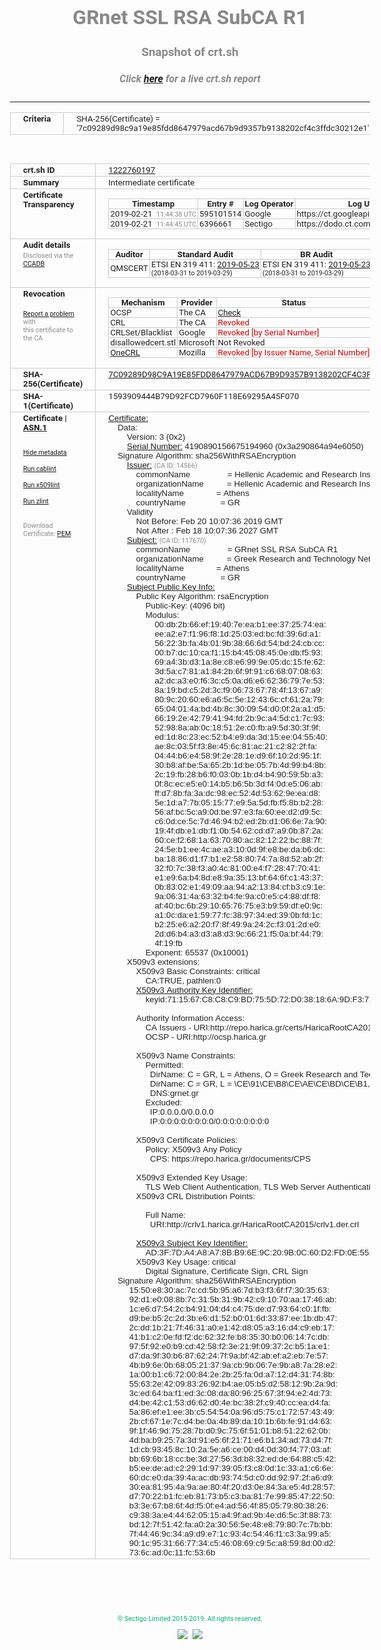 # GRnet SSL RSA SubCA R1
### Snapshot of crt.sh
##### Click [here](https://crt.sh/?q=7C09289D98C9A19E85FDD8647979ACD67B9D9357B9138202CF4C3FFDC30212E1) for a live crt.sh report

---
<!DOCTYPE HTML PUBLIC "-//W3C//DTD HTML 4.0 Transitional//EN">
<HTML>
<HEAD>
  <META http-equiv="Content-Type" content="text/html; charset=UTF-8">
  <TITLE>crt.sh | 7c09289d98c9a19e85fdd8647979acd67b9d9357b9138202cf4c3ffdc30212e1</TITLE>
  <META name="description" content="Free CT Log Certificate Search Tool from Sectigo (formerly Comodo CA)">
  <META name="keywords" content="crt.sh, CT, Certificate Transparency, Certificate Search, SSL Certificate, Sectigo, Comodo CA">
  <LINK href="//fonts.googleapis.com/css?family=Roboto+Mono|Roboto:400,400i,700,700i" rel="stylesheet">
  <STYLE type="text/css">
    a {
      white-space: nowrap;
    }
    body {
      color: #888888;
      font: 12pt Roboto, sans-serif;
      padding-top: 10px;
      text-align: center
    }
    form {
      margin: 0px
    }
    span {
      border-radius: 10px
    }
    span.heading {
      color: #888888;
      font: 12pt Roboto, sans-serif
    }
    span.title {
      background-color: #00B373;
      color: #FFFFFF;
      font: bold 18pt Roboto, sans-serif;
      padding: 0px 5px
    }
    span.text {
      color: #888888;
      font: 10pt Roboto, sans-serif
    }
    span.whiteongrey {
      background-color: #D9D9D6;
      color: #FFFFFF;
      font: bold 18pt Roboto, sans-serif;
      padding: 0px 5px
    }
    table {
      border-collapse: collapse;
      color: #222222;
      font: 10pt Roboto, sans-serif;
      margin-left: auto;
      margin-right: auto
    }
    table.options {
      border: none;
      margin-left: 10px
    }
    td, th {
      border: 1px solid #CCCCCC;
      padding: 0px 2px;
      text-align: left;
      vertical-align: top
    }
    td.outer, th.outer {
      border: 1px solid #CCCCCC;
      padding: 2px 20px;
      text-align: left
    }
    th.heading {
      color: #888888;
      font: bold italic 12pt Roboto, sans-serif;
      padding: 20px 0px 0px;
      text-align: center
    }
    th.options, td.options {
      border: none;
      vertical-align: middle
    }
    td.text {
      font: 10pt "Roboto Mono", sans-serif;
      padding: 2px 20px
    }
    td.heading {
      border: none;
      color: #888888;
      font: 12pt Roboto, sans-serif;
      padding-top: 20px;
      text-align: center
    }
    table.lint td, th {
      text-align: center
    }
    .button {
      background-color: #00B373;
      border-radius: 10px;
      color: #FFFFFF;
      font: bold 13pt Roboto, sans-serif
    }
    .copyright {
      font: 8pt Roboto, sans-serif;
      color: #00B373
    }
    .input {
      border: 1px solid #888888;
      font-weight: bold;
      text-align: center
    }
    .small {
      font: 8pt Roboto, sans-serif;
      color: #888888
    }
    .error {
      background-color: #FFDFDF;
      color: #CC0000;
      font-weight: bold
    }
    .fatal {
      background-color: #0000AA;
      color: #FFFFFF;
      font-weight: bold
    }
    .notice {
      background-color: #FFFFDF;
      color: #606000
    }
    .warning {
      background-color: #FFEFDF;
      color: #DF6000
    }
  </STYLE>
</HEAD>
<BODY>

<TABLE>
  <TR>
    <TH class="outer">Criteria</TH>
    <TD class="outer">SHA-256(Certificate) = '7c09289d98c9a19e85fdd8647979acd67b9d9357b9138202cf4c3ffdc30212e1'</TD>
  </TR>
</TABLE>
<BR>
<TABLE>
  <TR>
    <TH class="outer">crt.sh ID</TH>
    <TD class="outer"><A href="?id=1222760197">1222760197</A></TD>
  </TR>
  <TR>
    <TH class="outer">Summary</TH>
    <TD class="outer">Intermediate certificate</TD>
  </TR>
  <TR>
    <TH class="outer">Certificate<BR>Transparency</TH>
    <TD class="outer">
<TABLE class="options" style="margin-left:0px">
  <TR>
    <TH>Timestamp</TH>
    <TH>Entry #</TH>
    <TH>Log Operator</TH>
    <TH>Log URL</TH>
  </TR>
  <TR>
    <TD>2019-02-21&nbsp; <FONT class="small">11:44:38 UTC</FONT></TD>
    <TD>595101514</TD>
    <TD>Google</TD>
    <TD>https://ct.googleapis.com/rocketeer</TD>
  </TR>
  <TR>
    <TD>2019-02-21&nbsp; <FONT class="small">11:44:45 UTC</FONT></TD>
    <TD>6396661</TD>
    <TD>Sectigo</TD>
    <TD>https://dodo.ct.comodo.com</TD>
  </TR>
</TABLE>
    </TD>
  </TR>
  <TR>
    <TH class="outer">Audit details<BR>
      <DIV class="small" style="padding-top:3px">Disclosed via the
        <A href="//ccadb-public.secure.force.com/mozilla/PublicAllIntermediateCerts" target="_blank">CCADB</A></DIV>
    </TH>
    <TD class="outer">
<TABLE class="options" style="margin-left:0px">
  <TR>
    <TH>Auditor</TH>
    <TH>Standard Audit</TH>
    <TH>BR Audit</TH>
    <TH>EV SSL Audit</TH>
    <TH>Documents</TH>
    <TH>CCADB</TH>
    <TH>Root Owner / Certificate</TH>
  </TR>
  <TR>
    <TD style="vertical-align:middle">QMSCERT</TD>
    <TD>ETSI EN 319 411:
      <A href="https://repo.harica.gr/documents/HARICA-AUDIT_ATTESTATION_W_ANNEX_290617-7-R2-AA-text.pdf" target="_blank">2019-05-23</A>
      <BR><FONT style="font-size:8pt">(2018-03-31 to 2019-03-29)</FONT></TD>
    <TD>ETSI EN 319 411:
      <A href="https://repo.harica.gr/documents/HARICA-AUDIT_ATTESTATION_W_ANNEX_290617-7-R2-AA-text.pdf" target="_blank">2019-05-23</A>
      <BR><FONT style="font-size:8pt">(2018-03-31 to 2019-03-29)</FONT></TD>
    <TD>ETSI EN 319 411:
      <A href="https://www.qmscert.com/share/HARICA-AUDIT_ATTESTATION_W_ANNEX_290617-7-R2-AA.pdf" target="_blank">2019-05-23</A>
      <BR><FONT style="font-size:8pt">(2019-03-29 to 2019-03-29)</FONT></TD>
    <TD>
      <A href="https://repo.harica.gr/documents/CPS-EN.pdf" target="blank">CP</A>
      <A href="https://repo.harica.gr/documents/CPS-EN.pdf" target="blank">CPS</A>
    </TD>
    <TD><A href="//ccadb.force.com/0011J00001MUlRJQA1" target="_blank">0011J00001MUlRJQA1</A></TD>
    <TD><A href="/?id=12731951">HARICA</A></TD>
  </TR>
</TABLE>
    </TD>
  </TR>
  <TR>
    <TH class="outer">Revocation<BR><BR>
      <DIV class="small" style="padding-top:3px"><A href="?id=1222760197&opt=problemreporting">Report a problem</A> with<BR>this certificate to the CA</DIV></TH>
    <TD class="outer">
      <TABLE class="options" style="margin-left:0px">
        <TR>
          <TH>Mechanism</TH>
          <TH>Provider</TH>
          <TH>Status</TH>
          <TH>Revocation Date</TH>
          <TH>Last Observed in CRL</TH>
          <TH>Last Checked <SPAN style="color:#CC0000;vertical-align:middle;font-size:70%;font-weight:normal">(Error)</SPAN></TH>
        </TR>
        <TR>
          <TD>OCSP</TD>
          <TD>The CA</TD>
          <TD><A href="?id=1222760197&opt=ocsp">Check</A></TD>
          <TD><SPAN style="color:#888888">?</SPAN></TD>
          <TD><SPAN style="color:#888888">n/a</SPAN></TD>
          <TD><SPAN style="color:#888888">?</SPAN></TD>
        </TR>
        <TR>
          <TD>CRL</TD>
          <TD>The CA</TD>
          <TD><SPAN style="color:#CC0000">Revoked</SPAN></TD><TD>2019-03-18&nbsp; <FONT class="small">12:17:13 UTC</FONT></TD><TD>2019-05-06&nbsp; <FONT class="small">10:48:25 UTC</FONT></TD><TD>2019-12-04&nbsp; <FONT class="small">16:50:07 UTC</FONT></TD>
        </TR>
        <TR>
          <TD>CRLSet/Blacklist</TD>
          <TD>Google</TD>
          <TD><SPAN style="color:#CC0000">Revoked [by Serial Number]</SPAN></TD>
          <TD><SPAN style="color:#888888">n/a</SPAN></TD>
          <TD><SPAN style="color:#888888">n/a</SPAN></TD>
          <TD><SPAN style="color:#888888">n/a</SPAN></TD>
        </TR>
        <TR>
          <TD>disallowedcert.stl</TD>
          <TD>Microsoft</TD>
          <TD>Not Revoked</TD>
          <TD><SPAN style="color:#888888">n/a</SPAN></TD>
          <TD><SPAN style="color:#888888">n/a</SPAN></TD>
          <TD><SPAN style="color:#888888">n/a</SPAN></TD>
        </TR>
        <TR>
          <TD><A href="/mozilla-onecrl" target="_blank">OneCRL</A></TD>
          <TD>Mozilla</TD>
          <TD><SPAN style="color:#CC0000">Revoked [by Issuer Name, Serial Number]</SPAN></TD><TD><SPAN style="color:#888888">Unknown</SPAN></TD>
          <TD><SPAN style="color:#888888">n/a</SPAN></TD>
          <TD><SPAN style="color:#888888">n/a</SPAN></TD>
        </TR>
      </TABLE>
    </TD>
  </TR>
  <TR>
    <TH class="outer">SHA-256(Certificate)</TH>
    <TD class="outer"><A href="//censys.io/certificates/7c09289d98c9a19e85fdd8647979acd67b9d9357b9138202cf4c3ffdc30212e1">7C09289D98C9A19E85FDD8647979ACD67B9D9357B9138202CF4C3FFDC30212E1</A></TD>
  </TR>
  <TR>
    <TH class="outer">SHA-1(Certificate)</TH>
    <TD class="outer">1593909444B79D92FCD7960F118E69295A45F070</TD>
  </TR>
  <TR>
    <TH class="outer">Certificate | <A href="?asn1=1222760197">ASN.1</A>
      <SPAN class="small"><BR>
      <BR><BR><A href="?id=1222760197&opt=nometadata">Hide metadata</A>
      <BR><BR><A href="?id=1222760197&opt=cablint">Run cablint</A>
      <BR><BR><A href="?id=1222760197&opt=x509lint">Run x509lint</A>
      <BR><BR><A href="?id=1222760197&opt=zlint">Run zlint</A>
      <BR><BR><BR>Download Certificate: <A href="?d=1222760197">PEM</A>
      </SPAN>
    </TH>
    <TD class="text"><A href="?d=1222760197">Certificate:</A><BR>&nbsp;&nbsp;&nbsp;&nbsp;Data:<BR>&nbsp;&nbsp;&nbsp;&nbsp;&nbsp;&nbsp;&nbsp;&nbsp;Version:&nbsp;3&nbsp;(0x2)<BR>&nbsp;&nbsp;&nbsp;&nbsp;&nbsp;&nbsp;&nbsp;&nbsp;<A href="?serial=3a290864a94e6050">Serial&nbsp;Number:</A>&nbsp;4190890156675194960&nbsp;(0x3a290864a94e6050)<BR>&nbsp;&nbsp;&nbsp;&nbsp;Signature&nbsp;Algorithm:&nbsp;sha256WithRSAEncryption<BR>&nbsp;&nbsp;&nbsp;&nbsp;&nbsp;&nbsp;&nbsp;&nbsp;<A href="?caid=14566">Issuer:</A> <SPAN class="small">(CA ID: 14566)</SPAN><BR>&nbsp;&nbsp;&nbsp;&nbsp;&nbsp;&nbsp;&nbsp;&nbsp;&nbsp;&nbsp;&nbsp;&nbsp;commonName&nbsp;&nbsp;&nbsp;&nbsp;&nbsp;&nbsp;&nbsp;&nbsp;&nbsp;&nbsp;&nbsp;&nbsp;&nbsp;&nbsp;&nbsp;&nbsp;=&nbsp;Hellenic&nbsp;Academic&nbsp;and&nbsp;Research&nbsp;Institutions&nbsp;RootCA&nbsp;2015<BR>&nbsp;&nbsp;&nbsp;&nbsp;&nbsp;&nbsp;&nbsp;&nbsp;&nbsp;&nbsp;&nbsp;&nbsp;organizationName&nbsp;&nbsp;&nbsp;&nbsp;&nbsp;&nbsp;&nbsp;&nbsp;&nbsp;&nbsp;=&nbsp;Hellenic&nbsp;Academic&nbsp;and&nbsp;Research&nbsp;Institutions&nbsp;Cert.&nbsp;Authority<BR>&nbsp;&nbsp;&nbsp;&nbsp;&nbsp;&nbsp;&nbsp;&nbsp;&nbsp;&nbsp;&nbsp;&nbsp;localityName&nbsp;&nbsp;&nbsp;&nbsp;&nbsp;&nbsp;&nbsp;&nbsp;&nbsp;&nbsp;&nbsp;&nbsp;&nbsp;&nbsp;=&nbsp;Athens<BR>&nbsp;&nbsp;&nbsp;&nbsp;&nbsp;&nbsp;&nbsp;&nbsp;&nbsp;&nbsp;&nbsp;&nbsp;countryName&nbsp;&nbsp;&nbsp;&nbsp;&nbsp;&nbsp;&nbsp;&nbsp;&nbsp;&nbsp;&nbsp;&nbsp;&nbsp;&nbsp;&nbsp;=&nbsp;GR<BR>&nbsp;&nbsp;&nbsp;&nbsp;&nbsp;&nbsp;&nbsp;&nbsp;Validity<BR>&nbsp;&nbsp;&nbsp;&nbsp;&nbsp;&nbsp;&nbsp;&nbsp;&nbsp;&nbsp;&nbsp;&nbsp;Not&nbsp;Before:&nbsp;Feb&nbsp;20&nbsp;10:07:36&nbsp;2019&nbsp;GMT<BR>&nbsp;&nbsp;&nbsp;&nbsp;&nbsp;&nbsp;&nbsp;&nbsp;&nbsp;&nbsp;&nbsp;&nbsp;Not&nbsp;After&nbsp;:&nbsp;Feb&nbsp;18&nbsp;10:07:36&nbsp;2027&nbsp;GMT<BR>&nbsp;&nbsp;&nbsp;&nbsp;&nbsp;&nbsp;&nbsp;&nbsp;<A href="?caid=117670">Subject:</A> <SPAN class="small">(CA ID: 117670)</SPAN><BR>&nbsp;&nbsp;&nbsp;&nbsp;&nbsp;&nbsp;&nbsp;&nbsp;&nbsp;&nbsp;&nbsp;&nbsp;commonName&nbsp;&nbsp;&nbsp;&nbsp;&nbsp;&nbsp;&nbsp;&nbsp;&nbsp;&nbsp;&nbsp;&nbsp;&nbsp;&nbsp;&nbsp;&nbsp;=&nbsp;GRnet&nbsp;SSL&nbsp;RSA&nbsp;SubCA&nbsp;R1<BR>&nbsp;&nbsp;&nbsp;&nbsp;&nbsp;&nbsp;&nbsp;&nbsp;&nbsp;&nbsp;&nbsp;&nbsp;organizationName&nbsp;&nbsp;&nbsp;&nbsp;&nbsp;&nbsp;&nbsp;&nbsp;&nbsp;&nbsp;=&nbsp;Greek&nbsp;Research&nbsp;and&nbsp;Technology&nbsp;Network<BR>&nbsp;&nbsp;&nbsp;&nbsp;&nbsp;&nbsp;&nbsp;&nbsp;&nbsp;&nbsp;&nbsp;&nbsp;localityName&nbsp;&nbsp;&nbsp;&nbsp;&nbsp;&nbsp;&nbsp;&nbsp;&nbsp;&nbsp;&nbsp;&nbsp;&nbsp;&nbsp;=&nbsp;Athens<BR>&nbsp;&nbsp;&nbsp;&nbsp;&nbsp;&nbsp;&nbsp;&nbsp;&nbsp;&nbsp;&nbsp;&nbsp;countryName&nbsp;&nbsp;&nbsp;&nbsp;&nbsp;&nbsp;&nbsp;&nbsp;&nbsp;&nbsp;&nbsp;&nbsp;&nbsp;&nbsp;&nbsp;=&nbsp;GR<BR>&nbsp;&nbsp;&nbsp;&nbsp;&nbsp;&nbsp;&nbsp;&nbsp;<A href="?spkisha256=0e3858821475a07e1c4a2bda4fe6ffdf44b4b04354444529c4d8cf6a3a320625">Subject&nbsp;Public&nbsp;Key&nbsp;Info:</A><BR>&nbsp;&nbsp;&nbsp;&nbsp;&nbsp;&nbsp;&nbsp;&nbsp;&nbsp;&nbsp;&nbsp;&nbsp;Public&nbsp;Key&nbsp;Algorithm:&nbsp;rsaEncryption<BR>&nbsp;&nbsp;&nbsp;&nbsp;&nbsp;&nbsp;&nbsp;&nbsp;&nbsp;&nbsp;&nbsp;&nbsp;&nbsp;&nbsp;&nbsp;&nbsp;Public-Key:&nbsp;(4096&nbsp;bit)<BR>&nbsp;&nbsp;&nbsp;&nbsp;&nbsp;&nbsp;&nbsp;&nbsp;&nbsp;&nbsp;&nbsp;&nbsp;&nbsp;&nbsp;&nbsp;&nbsp;Modulus:<BR>&nbsp;&nbsp;&nbsp;&nbsp;&nbsp;&nbsp;&nbsp;&nbsp;&nbsp;&nbsp;&nbsp;&nbsp;&nbsp;&nbsp;&nbsp;&nbsp;&nbsp;&nbsp;&nbsp;&nbsp;00:db:2b:66:ef:19:40:7e:ea:b1:ee:37:25:74:ea:<BR>&nbsp;&nbsp;&nbsp;&nbsp;&nbsp;&nbsp;&nbsp;&nbsp;&nbsp;&nbsp;&nbsp;&nbsp;&nbsp;&nbsp;&nbsp;&nbsp;&nbsp;&nbsp;&nbsp;&nbsp;ee:a2:e7:f1:96:f8:1d:25:03:ed:bc:fd:39:6d:a1:<BR>&nbsp;&nbsp;&nbsp;&nbsp;&nbsp;&nbsp;&nbsp;&nbsp;&nbsp;&nbsp;&nbsp;&nbsp;&nbsp;&nbsp;&nbsp;&nbsp;&nbsp;&nbsp;&nbsp;&nbsp;56:22:3b:fa:4b:01:9b:38:66:6d:54:bd:24:cb:cc:<BR>&nbsp;&nbsp;&nbsp;&nbsp;&nbsp;&nbsp;&nbsp;&nbsp;&nbsp;&nbsp;&nbsp;&nbsp;&nbsp;&nbsp;&nbsp;&nbsp;&nbsp;&nbsp;&nbsp;&nbsp;00:b7:dc:10:ca:f1:15:b4:45:08:45:0e:db:f5:93:<BR>&nbsp;&nbsp;&nbsp;&nbsp;&nbsp;&nbsp;&nbsp;&nbsp;&nbsp;&nbsp;&nbsp;&nbsp;&nbsp;&nbsp;&nbsp;&nbsp;&nbsp;&nbsp;&nbsp;&nbsp;69:a4:3b:d3:1a:8e:c8:e6:99:9e:05:dc:15:fe:62:<BR>&nbsp;&nbsp;&nbsp;&nbsp;&nbsp;&nbsp;&nbsp;&nbsp;&nbsp;&nbsp;&nbsp;&nbsp;&nbsp;&nbsp;&nbsp;&nbsp;&nbsp;&nbsp;&nbsp;&nbsp;3d:5a:c7:81:a1:84:2b:6f:9f:91:c6:68:07:08:63:<BR>&nbsp;&nbsp;&nbsp;&nbsp;&nbsp;&nbsp;&nbsp;&nbsp;&nbsp;&nbsp;&nbsp;&nbsp;&nbsp;&nbsp;&nbsp;&nbsp;&nbsp;&nbsp;&nbsp;&nbsp;a2:dc:a3:e0:f6:3c:c5:0a:d6:e6:62:36:79:7e:53:<BR>&nbsp;&nbsp;&nbsp;&nbsp;&nbsp;&nbsp;&nbsp;&nbsp;&nbsp;&nbsp;&nbsp;&nbsp;&nbsp;&nbsp;&nbsp;&nbsp;&nbsp;&nbsp;&nbsp;&nbsp;8a:19:bd:c5:2d:3c:f9:06:73:67:78:4f:13:67:a9:<BR>&nbsp;&nbsp;&nbsp;&nbsp;&nbsp;&nbsp;&nbsp;&nbsp;&nbsp;&nbsp;&nbsp;&nbsp;&nbsp;&nbsp;&nbsp;&nbsp;&nbsp;&nbsp;&nbsp;&nbsp;80:9c:20:60:e6:a6:5c:5e:12:43:6c:cf:61:2a:79:<BR>&nbsp;&nbsp;&nbsp;&nbsp;&nbsp;&nbsp;&nbsp;&nbsp;&nbsp;&nbsp;&nbsp;&nbsp;&nbsp;&nbsp;&nbsp;&nbsp;&nbsp;&nbsp;&nbsp;&nbsp;65:04:01:4a:bd:4b:8c:30:09:54:d0:0f:2a:a1:d5:<BR>&nbsp;&nbsp;&nbsp;&nbsp;&nbsp;&nbsp;&nbsp;&nbsp;&nbsp;&nbsp;&nbsp;&nbsp;&nbsp;&nbsp;&nbsp;&nbsp;&nbsp;&nbsp;&nbsp;&nbsp;66:19:2e:42:79:41:94:fd:2b:9c:a4:5d:c1:7c:93:<BR>&nbsp;&nbsp;&nbsp;&nbsp;&nbsp;&nbsp;&nbsp;&nbsp;&nbsp;&nbsp;&nbsp;&nbsp;&nbsp;&nbsp;&nbsp;&nbsp;&nbsp;&nbsp;&nbsp;&nbsp;52:98:8a:ab:0c:18:51:2e:c0:fb:a9:5d:30:3f:9f:<BR>&nbsp;&nbsp;&nbsp;&nbsp;&nbsp;&nbsp;&nbsp;&nbsp;&nbsp;&nbsp;&nbsp;&nbsp;&nbsp;&nbsp;&nbsp;&nbsp;&nbsp;&nbsp;&nbsp;&nbsp;ed:1d:8c:23:ec:52:b4:e9:da:3d:15:ee:04:55:40:<BR>&nbsp;&nbsp;&nbsp;&nbsp;&nbsp;&nbsp;&nbsp;&nbsp;&nbsp;&nbsp;&nbsp;&nbsp;&nbsp;&nbsp;&nbsp;&nbsp;&nbsp;&nbsp;&nbsp;&nbsp;ae:8c:03:5f:f3:8e:45:6c:81:ac:21:c2:82:2f:fa:<BR>&nbsp;&nbsp;&nbsp;&nbsp;&nbsp;&nbsp;&nbsp;&nbsp;&nbsp;&nbsp;&nbsp;&nbsp;&nbsp;&nbsp;&nbsp;&nbsp;&nbsp;&nbsp;&nbsp;&nbsp;04:44:b6:e4:58:9f:2e:28:1e:d9:6f:10:2d:95:1f:<BR>&nbsp;&nbsp;&nbsp;&nbsp;&nbsp;&nbsp;&nbsp;&nbsp;&nbsp;&nbsp;&nbsp;&nbsp;&nbsp;&nbsp;&nbsp;&nbsp;&nbsp;&nbsp;&nbsp;&nbsp;30:b8:af:be:5a:65:2b:1d:be:05:7b:4d:99:b4:8b:<BR>&nbsp;&nbsp;&nbsp;&nbsp;&nbsp;&nbsp;&nbsp;&nbsp;&nbsp;&nbsp;&nbsp;&nbsp;&nbsp;&nbsp;&nbsp;&nbsp;&nbsp;&nbsp;&nbsp;&nbsp;2c:19:fb:28:b6:f0:03:0b:1b:d4:b4:90:59:5b:a3:<BR>&nbsp;&nbsp;&nbsp;&nbsp;&nbsp;&nbsp;&nbsp;&nbsp;&nbsp;&nbsp;&nbsp;&nbsp;&nbsp;&nbsp;&nbsp;&nbsp;&nbsp;&nbsp;&nbsp;&nbsp;0f:8c:ec:e5:e0:14:b5:b6:5b:3d:f4:0d:e5:06:ab:<BR>&nbsp;&nbsp;&nbsp;&nbsp;&nbsp;&nbsp;&nbsp;&nbsp;&nbsp;&nbsp;&nbsp;&nbsp;&nbsp;&nbsp;&nbsp;&nbsp;&nbsp;&nbsp;&nbsp;&nbsp;ff:d7:8b:fa:3a:dc:98:ec:52:4d:53:62:9e:ea:d8:<BR>&nbsp;&nbsp;&nbsp;&nbsp;&nbsp;&nbsp;&nbsp;&nbsp;&nbsp;&nbsp;&nbsp;&nbsp;&nbsp;&nbsp;&nbsp;&nbsp;&nbsp;&nbsp;&nbsp;&nbsp;5e:1d:a7:7b:05:15:77:e9:5a:5d:fb:f5:8b:b2:28:<BR>&nbsp;&nbsp;&nbsp;&nbsp;&nbsp;&nbsp;&nbsp;&nbsp;&nbsp;&nbsp;&nbsp;&nbsp;&nbsp;&nbsp;&nbsp;&nbsp;&nbsp;&nbsp;&nbsp;&nbsp;56:af:bc:5c:a9:0d:be:97:e3:fa:60:ee:d2:d9:5c:<BR>&nbsp;&nbsp;&nbsp;&nbsp;&nbsp;&nbsp;&nbsp;&nbsp;&nbsp;&nbsp;&nbsp;&nbsp;&nbsp;&nbsp;&nbsp;&nbsp;&nbsp;&nbsp;&nbsp;&nbsp;c6:0d:ce:5c:7d:46:94:b2:ed:2b:d1:06:6e:7a:90:<BR>&nbsp;&nbsp;&nbsp;&nbsp;&nbsp;&nbsp;&nbsp;&nbsp;&nbsp;&nbsp;&nbsp;&nbsp;&nbsp;&nbsp;&nbsp;&nbsp;&nbsp;&nbsp;&nbsp;&nbsp;19:4f:db:e1:db:f1:0b:54:62:cd:d7:a9:0b:87:2a:<BR>&nbsp;&nbsp;&nbsp;&nbsp;&nbsp;&nbsp;&nbsp;&nbsp;&nbsp;&nbsp;&nbsp;&nbsp;&nbsp;&nbsp;&nbsp;&nbsp;&nbsp;&nbsp;&nbsp;&nbsp;60:ce:f2:68:1a:63:70:80:ac:82:12:22:bc:88:7f:<BR>&nbsp;&nbsp;&nbsp;&nbsp;&nbsp;&nbsp;&nbsp;&nbsp;&nbsp;&nbsp;&nbsp;&nbsp;&nbsp;&nbsp;&nbsp;&nbsp;&nbsp;&nbsp;&nbsp;&nbsp;24:5e:b1:ee:4c:ae:a3:10:0d:9f:e8:be:da:b6:dc:<BR>&nbsp;&nbsp;&nbsp;&nbsp;&nbsp;&nbsp;&nbsp;&nbsp;&nbsp;&nbsp;&nbsp;&nbsp;&nbsp;&nbsp;&nbsp;&nbsp;&nbsp;&nbsp;&nbsp;&nbsp;ba:18:86:d1:f7:b1:e2:58:80:74:7a:8d:52:ab:2f:<BR>&nbsp;&nbsp;&nbsp;&nbsp;&nbsp;&nbsp;&nbsp;&nbsp;&nbsp;&nbsp;&nbsp;&nbsp;&nbsp;&nbsp;&nbsp;&nbsp;&nbsp;&nbsp;&nbsp;&nbsp;32:f0:7c:38:f3:a0:4c:81:00:e4:f7:28:47:70:41:<BR>&nbsp;&nbsp;&nbsp;&nbsp;&nbsp;&nbsp;&nbsp;&nbsp;&nbsp;&nbsp;&nbsp;&nbsp;&nbsp;&nbsp;&nbsp;&nbsp;&nbsp;&nbsp;&nbsp;&nbsp;e1:e9:6a:b4:8d:e8:9a:35:13:bf:64:6f:c1:43:37:<BR>&nbsp;&nbsp;&nbsp;&nbsp;&nbsp;&nbsp;&nbsp;&nbsp;&nbsp;&nbsp;&nbsp;&nbsp;&nbsp;&nbsp;&nbsp;&nbsp;&nbsp;&nbsp;&nbsp;&nbsp;0b:83:02:e1:49:09:aa:94:a2:13:84:cf:b3:c9:1e:<BR>&nbsp;&nbsp;&nbsp;&nbsp;&nbsp;&nbsp;&nbsp;&nbsp;&nbsp;&nbsp;&nbsp;&nbsp;&nbsp;&nbsp;&nbsp;&nbsp;&nbsp;&nbsp;&nbsp;&nbsp;9a:06:31:4a:63:32:b4:fe:9a:c0:e5:c4:88:df:f8:<BR>&nbsp;&nbsp;&nbsp;&nbsp;&nbsp;&nbsp;&nbsp;&nbsp;&nbsp;&nbsp;&nbsp;&nbsp;&nbsp;&nbsp;&nbsp;&nbsp;&nbsp;&nbsp;&nbsp;&nbsp;af:40:bc:6b:29:10:65:76:75:e3:b9:59:df:e0:9c:<BR>&nbsp;&nbsp;&nbsp;&nbsp;&nbsp;&nbsp;&nbsp;&nbsp;&nbsp;&nbsp;&nbsp;&nbsp;&nbsp;&nbsp;&nbsp;&nbsp;&nbsp;&nbsp;&nbsp;&nbsp;a1:0c:da:e1:59:77:fc:38:97:34:ed:39:0b:fd:1c:<BR>&nbsp;&nbsp;&nbsp;&nbsp;&nbsp;&nbsp;&nbsp;&nbsp;&nbsp;&nbsp;&nbsp;&nbsp;&nbsp;&nbsp;&nbsp;&nbsp;&nbsp;&nbsp;&nbsp;&nbsp;b2:25:e6:a2:20:f7:8f:49:9a:24:2c:f3:01:2d:e0:<BR>&nbsp;&nbsp;&nbsp;&nbsp;&nbsp;&nbsp;&nbsp;&nbsp;&nbsp;&nbsp;&nbsp;&nbsp;&nbsp;&nbsp;&nbsp;&nbsp;&nbsp;&nbsp;&nbsp;&nbsp;2d:d6:b4:a3:d3:a8:d3:9c:66:21:f5:0a:bf:44:79:<BR>&nbsp;&nbsp;&nbsp;&nbsp;&nbsp;&nbsp;&nbsp;&nbsp;&nbsp;&nbsp;&nbsp;&nbsp;&nbsp;&nbsp;&nbsp;&nbsp;&nbsp;&nbsp;&nbsp;&nbsp;4f:19:fb<BR>&nbsp;&nbsp;&nbsp;&nbsp;&nbsp;&nbsp;&nbsp;&nbsp;&nbsp;&nbsp;&nbsp;&nbsp;&nbsp;&nbsp;&nbsp;&nbsp;Exponent:&nbsp;65537&nbsp;(0x10001)<BR>&nbsp;&nbsp;&nbsp;&nbsp;&nbsp;&nbsp;&nbsp;&nbsp;X509v3&nbsp;extensions:<BR>&nbsp;&nbsp;&nbsp;&nbsp;&nbsp;&nbsp;&nbsp;&nbsp;&nbsp;&nbsp;&nbsp;&nbsp;X509v3&nbsp;Basic&nbsp;Constraints:&nbsp;critical<BR>&nbsp;&nbsp;&nbsp;&nbsp;&nbsp;&nbsp;&nbsp;&nbsp;&nbsp;&nbsp;&nbsp;&nbsp;&nbsp;&nbsp;&nbsp;&nbsp;CA:TRUE,&nbsp;pathlen:0<BR>&nbsp;&nbsp;&nbsp;&nbsp;&nbsp;&nbsp;&nbsp;&nbsp;&nbsp;&nbsp;&nbsp;&nbsp;<A href="?ski=711567c8c8c9bd755d72d038186a9df37124540b">X509v3&nbsp;Authority&nbsp;Key&nbsp;Identifier:</A><BR>&nbsp;&nbsp;&nbsp;&nbsp;&nbsp;&nbsp;&nbsp;&nbsp;&nbsp;&nbsp;&nbsp;&nbsp;&nbsp;&nbsp;&nbsp;&nbsp;keyid:71:15:67:C8:C8:C9:BD:75:5D:72:D0:38:18:6A:9D:F3:71:24:54:0B<BR><BR>&nbsp;&nbsp;&nbsp;&nbsp;&nbsp;&nbsp;&nbsp;&nbsp;&nbsp;&nbsp;&nbsp;&nbsp;Authority&nbsp;Information&nbsp;Access:&nbsp;<BR>&nbsp;&nbsp;&nbsp;&nbsp;&nbsp;&nbsp;&nbsp;&nbsp;&nbsp;&nbsp;&nbsp;&nbsp;&nbsp;&nbsp;&nbsp;&nbsp;CA&nbsp;Issuers&nbsp;-&nbsp;URI:http://repo.harica.gr/certs/HaricaRootCA2015.crt<BR>&nbsp;&nbsp;&nbsp;&nbsp;&nbsp;&nbsp;&nbsp;&nbsp;&nbsp;&nbsp;&nbsp;&nbsp;&nbsp;&nbsp;&nbsp;&nbsp;OCSP&nbsp;-&nbsp;URI:http://ocsp.harica.gr<BR><BR>&nbsp;&nbsp;&nbsp;&nbsp;&nbsp;&nbsp;&nbsp;&nbsp;&nbsp;&nbsp;&nbsp;&nbsp;X509v3&nbsp;Name&nbsp;Constraints:&nbsp;<BR>&nbsp;&nbsp;&nbsp;&nbsp;&nbsp;&nbsp;&nbsp;&nbsp;&nbsp;&nbsp;&nbsp;&nbsp;&nbsp;&nbsp;&nbsp;&nbsp;Permitted:<BR>&nbsp;&nbsp;&nbsp;&nbsp;&nbsp;&nbsp;&nbsp;&nbsp;&nbsp;&nbsp;&nbsp;&nbsp;&nbsp;&nbsp;&nbsp;&nbsp;&nbsp;&nbsp;DirName:&nbsp;C&nbsp;=&nbsp;GR,&nbsp;L&nbsp;=&nbsp;Athens,&nbsp;O&nbsp;=&nbsp;Greek&nbsp;Research&nbsp;and&nbsp;Technology&nbsp;Network<BR>&nbsp;&nbsp;&nbsp;&nbsp;&nbsp;&nbsp;&nbsp;&nbsp;&nbsp;&nbsp;&nbsp;&nbsp;&nbsp;&nbsp;&nbsp;&nbsp;&nbsp;&nbsp;DirName:&nbsp;C&nbsp;=&nbsp;GR,&nbsp;L&nbsp;=&nbsp;\CE\91\CE\B8\CE\AE\CE\BD\CE\B1,&nbsp;O&nbsp;=&nbsp;\CE\95\CE\B8\CE\BD\CE\B9\CE\BA\CF\8C&nbsp;\CE\94\CE\AF\CE\BA\CF\84\CF\85\CE\BF&nbsp;\CE\88\CF\81\CE\B5\CF\85\CE\BD\CE\B1\CF\82&nbsp;\CE\BA\CE\B1\CE\B9&nbsp;\CE\A4\CE\B5\CF\87\CE\BD\CE\BF\CE\BB\CE\BF\CE\B3\CE\AF\CE\B1\CF\82<BR>&nbsp;&nbsp;&nbsp;&nbsp;&nbsp;&nbsp;&nbsp;&nbsp;&nbsp;&nbsp;&nbsp;&nbsp;&nbsp;&nbsp;&nbsp;&nbsp;&nbsp;&nbsp;DNS:grnet.gr<BR>&nbsp;&nbsp;&nbsp;&nbsp;&nbsp;&nbsp;&nbsp;&nbsp;&nbsp;&nbsp;&nbsp;&nbsp;&nbsp;&nbsp;&nbsp;&nbsp;Excluded:<BR>&nbsp;&nbsp;&nbsp;&nbsp;&nbsp;&nbsp;&nbsp;&nbsp;&nbsp;&nbsp;&nbsp;&nbsp;&nbsp;&nbsp;&nbsp;&nbsp;&nbsp;&nbsp;IP:0.0.0.0/0.0.0.0<BR>&nbsp;&nbsp;&nbsp;&nbsp;&nbsp;&nbsp;&nbsp;&nbsp;&nbsp;&nbsp;&nbsp;&nbsp;&nbsp;&nbsp;&nbsp;&nbsp;&nbsp;&nbsp;IP:0:0:0:0:0:0:0:0/0:0:0:0:0:0:0:0<BR><BR>&nbsp;&nbsp;&nbsp;&nbsp;&nbsp;&nbsp;&nbsp;&nbsp;&nbsp;&nbsp;&nbsp;&nbsp;X509v3&nbsp;Certificate&nbsp;Policies:&nbsp;<BR>&nbsp;&nbsp;&nbsp;&nbsp;&nbsp;&nbsp;&nbsp;&nbsp;&nbsp;&nbsp;&nbsp;&nbsp;&nbsp;&nbsp;&nbsp;&nbsp;Policy:&nbsp;X509v3&nbsp;Any&nbsp;Policy<BR>&nbsp;&nbsp;&nbsp;&nbsp;&nbsp;&nbsp;&nbsp;&nbsp;&nbsp;&nbsp;&nbsp;&nbsp;&nbsp;&nbsp;&nbsp;&nbsp;&nbsp;&nbsp;CPS:&nbsp;https://repo.harica.gr/documents/CPS<BR><BR>&nbsp;&nbsp;&nbsp;&nbsp;&nbsp;&nbsp;&nbsp;&nbsp;&nbsp;&nbsp;&nbsp;&nbsp;X509v3&nbsp;Extended&nbsp;Key&nbsp;Usage:&nbsp;<BR>&nbsp;&nbsp;&nbsp;&nbsp;&nbsp;&nbsp;&nbsp;&nbsp;&nbsp;&nbsp;&nbsp;&nbsp;&nbsp;&nbsp;&nbsp;&nbsp;TLS&nbsp;Web&nbsp;Client&nbsp;Authentication,&nbsp;TLS&nbsp;Web&nbsp;Server&nbsp;Authentication<BR>&nbsp;&nbsp;&nbsp;&nbsp;&nbsp;&nbsp;&nbsp;&nbsp;&nbsp;&nbsp;&nbsp;&nbsp;X509v3&nbsp;CRL&nbsp;Distribution&nbsp;Points:&nbsp;<BR><BR>&nbsp;&nbsp;&nbsp;&nbsp;&nbsp;&nbsp;&nbsp;&nbsp;&nbsp;&nbsp;&nbsp;&nbsp;&nbsp;&nbsp;&nbsp;&nbsp;Full&nbsp;Name:<BR>&nbsp;&nbsp;&nbsp;&nbsp;&nbsp;&nbsp;&nbsp;&nbsp;&nbsp;&nbsp;&nbsp;&nbsp;&nbsp;&nbsp;&nbsp;&nbsp;&nbsp;&nbsp;URI:http://crlv1.harica.gr/HaricaRootCA2015/crlv1.der.crl<BR><BR>&nbsp;&nbsp;&nbsp;&nbsp;&nbsp;&nbsp;&nbsp;&nbsp;&nbsp;&nbsp;&nbsp;&nbsp;<A href="?ski=ad3f7da4a8a78bb96e9c209b0c60d2fd0e553708">X509v3&nbsp;Subject&nbsp;Key&nbsp;Identifier:</A><BR>&nbsp;&nbsp;&nbsp;&nbsp;&nbsp;&nbsp;&nbsp;&nbsp;&nbsp;&nbsp;&nbsp;&nbsp;&nbsp;&nbsp;&nbsp;&nbsp;AD:3F:7D:A4:A8:A7:8B:B9:6E:9C:20:9B:0C:60:D2:FD:0E:55:37:08<BR>&nbsp;&nbsp;&nbsp;&nbsp;&nbsp;&nbsp;&nbsp;&nbsp;&nbsp;&nbsp;&nbsp;&nbsp;X509v3&nbsp;Key&nbsp;Usage:&nbsp;critical<BR>&nbsp;&nbsp;&nbsp;&nbsp;&nbsp;&nbsp;&nbsp;&nbsp;&nbsp;&nbsp;&nbsp;&nbsp;&nbsp;&nbsp;&nbsp;&nbsp;Digital&nbsp;Signature,&nbsp;Certificate&nbsp;Sign,&nbsp;CRL&nbsp;Sign<BR>&nbsp;&nbsp;&nbsp;&nbsp;Signature&nbsp;Algorithm:&nbsp;sha256WithRSAEncryption<BR>&nbsp;&nbsp;&nbsp;&nbsp;&nbsp;&nbsp;&nbsp;&nbsp;&nbsp;15:50:e8:30:ac:7c:cd:5b:95:a6:7d:b3:f3:6f:f7:30:35:63:<BR>&nbsp;&nbsp;&nbsp;&nbsp;&nbsp;&nbsp;&nbsp;&nbsp;&nbsp;92:d1:e0:08:8b:7c:31:5b:31:9b:42:c9:10:70:aa:17:46:ab:<BR>&nbsp;&nbsp;&nbsp;&nbsp;&nbsp;&nbsp;&nbsp;&nbsp;&nbsp;1c:e6:d7:54:2c:b4:91:04:d4:c4:75:de:d7:93:64:c0:1f:fb:<BR>&nbsp;&nbsp;&nbsp;&nbsp;&nbsp;&nbsp;&nbsp;&nbsp;&nbsp;d9:be:b5:2c:2d:3b:e6:d1:52:b0:01:6d:33:87:ee:1b:db:47:<BR>&nbsp;&nbsp;&nbsp;&nbsp;&nbsp;&nbsp;&nbsp;&nbsp;&nbsp;2c:dd:1b:21:7f:46:31:a0:e1:42:d8:05:a3:16:d4:c9:eb:17:<BR>&nbsp;&nbsp;&nbsp;&nbsp;&nbsp;&nbsp;&nbsp;&nbsp;&nbsp;41:b1:c2:0e:fd:f2:dc:62:32:fe:b8:35:30:b0:06:14:7c:db:<BR>&nbsp;&nbsp;&nbsp;&nbsp;&nbsp;&nbsp;&nbsp;&nbsp;&nbsp;97:5f:92:e0:b9:cd:42:58:f2:3e:21:9f:09:37:2c:b5:1a:e1:<BR>&nbsp;&nbsp;&nbsp;&nbsp;&nbsp;&nbsp;&nbsp;&nbsp;&nbsp;d7:da:9f:30:b6:87:62:24:7f:9a:bf:42:ab:ef:a2:eb:7e:57:<BR>&nbsp;&nbsp;&nbsp;&nbsp;&nbsp;&nbsp;&nbsp;&nbsp;&nbsp;4b:b9:6e:0b:68:05:21:37:9a:cb:9b:06:7e:9b:a8:7a:28:e2:<BR>&nbsp;&nbsp;&nbsp;&nbsp;&nbsp;&nbsp;&nbsp;&nbsp;&nbsp;1a:00:b1:c6:72:00:84:2e:2b:25:fa:0d:a7:12:d4:31:74:8b:<BR>&nbsp;&nbsp;&nbsp;&nbsp;&nbsp;&nbsp;&nbsp;&nbsp;&nbsp;55:63:2e:42:09:83:26:92:b4:ae:05:b5:d2:58:12:9b:2a:9d:<BR>&nbsp;&nbsp;&nbsp;&nbsp;&nbsp;&nbsp;&nbsp;&nbsp;&nbsp;3c:ed:64:ba:f1:ed:3c:08:da:80:96:25:67:3f:94:e2:4d:73:<BR>&nbsp;&nbsp;&nbsp;&nbsp;&nbsp;&nbsp;&nbsp;&nbsp;&nbsp;d4:be:42:c1:53:d6:62:d0:4e:bc:38:2f:c9:40:cc:ea:d4:fa:<BR>&nbsp;&nbsp;&nbsp;&nbsp;&nbsp;&nbsp;&nbsp;&nbsp;&nbsp;5a:86:ef:e1:ee:3b:c5:54:54:0a:96:d5:75:c1:72:57:43:49:<BR>&nbsp;&nbsp;&nbsp;&nbsp;&nbsp;&nbsp;&nbsp;&nbsp;&nbsp;2b:cf:67:1e:7c:d4:be:0a:4b:89:da:10:1b:6b:fe:91:d4:63:<BR>&nbsp;&nbsp;&nbsp;&nbsp;&nbsp;&nbsp;&nbsp;&nbsp;&nbsp;9f:1f:46:9d:75:28:7b:d0:9c:75:6f:51:01:b8:51:22:62:0b:<BR>&nbsp;&nbsp;&nbsp;&nbsp;&nbsp;&nbsp;&nbsp;&nbsp;&nbsp;4d:ba:b9:25:7a:3d:91:e5:6f:21:71:e6:b1:34:ad:73:d4:7f:<BR>&nbsp;&nbsp;&nbsp;&nbsp;&nbsp;&nbsp;&nbsp;&nbsp;&nbsp;1d:cb:93:45:8c:10:2a:5e:a6:ce:00:d4:0d:30:f4:77:03:af:<BR>&nbsp;&nbsp;&nbsp;&nbsp;&nbsp;&nbsp;&nbsp;&nbsp;&nbsp;bb:69:6b:18:cc:be:3d:27:56:3d:b8:32:ed:de:64:88:c5:42:<BR>&nbsp;&nbsp;&nbsp;&nbsp;&nbsp;&nbsp;&nbsp;&nbsp;&nbsp;b5:ee:de:ad:c2:29:1d:97:39:05:f3:c8:0d:1c:33:a1:c6:6e:<BR>&nbsp;&nbsp;&nbsp;&nbsp;&nbsp;&nbsp;&nbsp;&nbsp;&nbsp;60:dc:e0:da:39:4a:ac:db:93:74:5d:c0:dd:92:97:2f:a6:d9:<BR>&nbsp;&nbsp;&nbsp;&nbsp;&nbsp;&nbsp;&nbsp;&nbsp;&nbsp;30:ea:81:95:4a:9a:ae:80:4f:20:d3:0e:84:3a:e5:4d:28:57:<BR>&nbsp;&nbsp;&nbsp;&nbsp;&nbsp;&nbsp;&nbsp;&nbsp;&nbsp;d7:70:22:b1:fc:eb:81:73:b5:c3:ba:81:7e:99:85:47:22:50:<BR>&nbsp;&nbsp;&nbsp;&nbsp;&nbsp;&nbsp;&nbsp;&nbsp;&nbsp;b3:3e:67:b8:6f:4d:f5:0f:e4:ad:56:4f:85:05:79:80:38:26:<BR>&nbsp;&nbsp;&nbsp;&nbsp;&nbsp;&nbsp;&nbsp;&nbsp;&nbsp;c9:38:3a:e4:44:62:05:15:a4:9f:ad:9b:4e:d6:5c:3f:88:73:<BR>&nbsp;&nbsp;&nbsp;&nbsp;&nbsp;&nbsp;&nbsp;&nbsp;&nbsp;bd:12:7f:51:42:fa:a0:2a:30:56:5e:48:e8:79:80:7c:7b:bb:<BR>&nbsp;&nbsp;&nbsp;&nbsp;&nbsp;&nbsp;&nbsp;&nbsp;&nbsp;7f:44:46:9c:34:a9:d9:e7:1c:93:4c:54:46:f1:c3:3a:99:a5:<BR>&nbsp;&nbsp;&nbsp;&nbsp;&nbsp;&nbsp;&nbsp;&nbsp;&nbsp;90:1c:95:31:66:77:34:c5:46:08:69:c9:5c:a8:59:8d:00:d2:<BR>&nbsp;&nbsp;&nbsp;&nbsp;&nbsp;&nbsp;&nbsp;&nbsp;&nbsp;73:6c:ad:0c:11:fc:53:6b<BR>    </TD>
  </TR>
</TABLE>

  <BR><BR><BR>

  <P class="copyright">&copy; Sectigo Limited 2015-2019. All rights reserved.</P>
  <DIV>
    <A href="https://sectigo.com/"><IMG src="/sectigo_s.png"></A>
    &nbsp;<A href="https://github.com/crtsh"><IMG src="/GitHub-Mark-32px.png"></A>
  </DIV>
</BODY>
</HTML>
